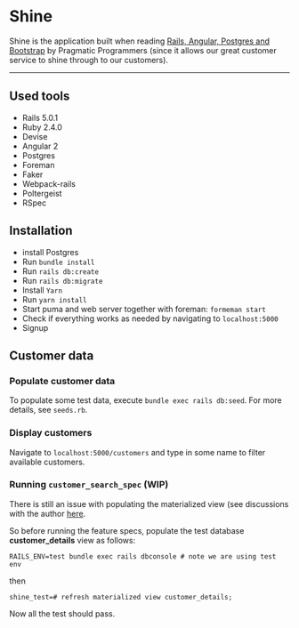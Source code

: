 # Shine

Shine is the application built when reading [Rails, Angular, Postgres and Bootstrap](https://pragprog.com/book/dcbang2/rails-angular-postgres-and-bootstrap-second-edition) by Pragmatic Programmers (since it allows our great customer service to shine through to our customers).

***

## Used tools

* Rails 5.0.1
* Ruby 2.4.0
* Devise
* Angular 2
* Postgres
* Foreman
* Faker
* Webpack-rails
* Poltergeist
* RSpec

## Installation

* install Postgres
* Run `bundle install`
* Run `rails db:create`
* Run `rails db:migrate`
* Install `Yarn`
* Run `yarn install`
* Start puma and web server together with foreman: `formeman start`
* Check if everything works as needed by navigating to `localhost:5000`
* Signup

## Customer data

### Populate  customer data

To populate some test data, execute `bundle exec rails db:seed`.
For more details, see `seeds.rb`.

### Display customers

Navigate to `localhost:5000/customers` and type in some name to filter available customers.

### Running `customer_search_spec` (WIP)

There is still an issue with populating the materialized view (see discussions with the author [here](https://forums.pragprog.com/forums/448/topics/14835#41965).

So before running the feature specs, populate the test database __customer_details__ view as follows:
```
RAILS_ENV=test bundle exec rails dbconsole # note we are using test env
```
then
```
shine_test=# refresh materialized view customer_details;
```

Now all the test should pass.
